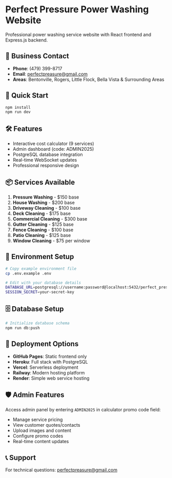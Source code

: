# Perfect Pressure Power Washing Website

Professional power washing service website with React frontend and Express.js backend.

## 🏢 Business Contact
- **Phone**: (479) 399-8717
- **Email**: perfectpreasure@gmail.com
- **Areas**: Bentonville, Rogers, Little Flock, Bella Vista & Surrounding Areas

## 🚀 Quick Start
```bash
npm install
npm run dev
```

## 🛠️ Features
- Interactive cost calculator (9 services)
- Admin dashboard (code: ADMIN2025)
- PostgreSQL database integration
- Real-time WebSocket updates
- Professional responsive design

## 📦 Services Available
1. **Pressure Washing** - $150 base
2. **House Washing** - $200 base  
3. **Driveway Cleaning** - $100 base
4. **Deck Cleaning** - $175 base
5. **Commercial Cleaning** - $300 base
6. **Gutter Cleaning** - $125 base
7. **Fence Cleaning** - $100 base
8. **Patio Cleaning** - $125 base
9. **Window Cleaning** - $75 per window

## 🔧 Environment Setup
```bash
# Copy example environment file
cp .env.example .env

# Edit with your database details
DATABASE_URL=postgresql://username:password@localhost:5432/perfect_pressure
SESSION_SECRET=your-secret-key
```

## 🗄️ Database Setup
```bash
# Initialize database schema
npm run db:push
```

## 🎯 Deployment Options
- **GitHub Pages**: Static frontend only
- **Heroku**: Full stack with PostgreSQL
- **Vercel**: Serverless deployment
- **Railway**: Modern hosting platform
- **Render**: Simple web service hosting

## 🛡️ Admin Features
Access admin panel by entering `ADMIN2025` in calculator promo code field:
- Manage service pricing
- View customer quotes/contacts  
- Upload images and content
- Configure promo codes
- Real-time content updates

## 📞 Support
For technical questions: perfectpreasure@gmail.com